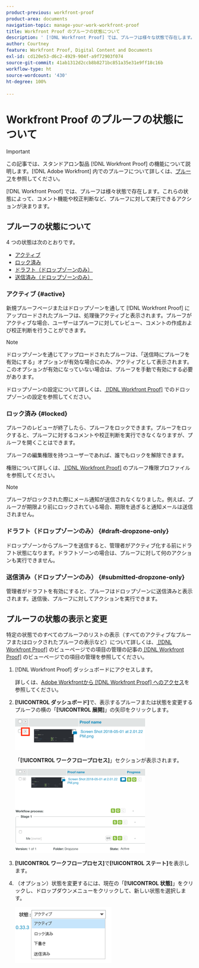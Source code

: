 ```yaml
---
product-previous: workfront-proof
product-area: documents
navigation-topic: manage-your-work-workfront-proof
title: Workfront Proof のプルーフの状態について
description: ' [!DNL Workfront Proof] では、プルーフは様々な状態で存在します。これらの状態によって、コメント機能や校正判断など、プルーフに対して実行できるアクションが決まります。'
author: Courtney
feature: Workfront Proof, Digital Content and Documents
exl-id: cd120e53-d6c2-4929-904f-a9f72903f074
source-git-commit: 41ab1312d2ccb8b8271bc851a35e31e9ff18c16b
workflow-type: ht
source-wordcount: '430'
ht-degree: 100%

---
```


# Workfront Proof のプルーフの状態について

>[!IMPORTANT]
>
>この記事では、スタンドアロン製品 [!DNL Workfront Proof] の機能について説明します。[!DNL Adobe Workfront] 内でのプルーフについて詳しくは、[プルーフ](../../../review-and-approve-work/proofing/proofing.md)を参照してください。

[!DNL Workfront Proof] では、プルーフは様々状態で存在します。これらの状態によって、コメント機能や校正判断など、プルーフに対して実行できるアクションが決まります。

## プルーフの状態について

4 つの状態は次のとおりです。

* [アクティブ](#active)
* [ロック済み](#locked)
* [ドラフト（ドロップゾーンのみ）](#draft-dropzone-only)
* [送信済み（ドロップゾーンのみ）](#submitted-dropzone-only)

### アクティブ {#active}

新規プルーフページまたはドロップゾーンを通して [!DNL Workfront Proof] にアップロードされたプルーフは、処理後アクティブと表示されます。プルーフがアクティブな場合、ユーザーはプルーフに対してレビュー、コメントの作成および校正判断を行うことができます。

>[!NOTE]
>
>ドロップゾーンを通じてアップロードされたプルーフは、「送信時にプルーフを有効にする」オプションが有効な場合にのみ、アクティブとして表示されます。このオプションが有効になっていない場合は、プルーフを手動で有効にする必要があります。

ドロップゾーンの設定について詳しくは、[ [!DNL Workfront Proof]](../../../workfront-proof/wp-acct-admin/account-settings/configure-dropzone-in-wp.md) でのドロップゾーンの設定を参照してください。

### ロック済み {#locked}

プルーフのレビューが終了したら、プルーフをロックできます。プルーフをロックすると、プルーフに対するコメントや校正判断を実行できなくなりますが、プルーフを開くことはできます。

プルーフの編集権限を持つユーザーであれば、誰でもロックを解除できます。

権限について詳しくは、[ [!DNL Workfront Proof]](../../../workfront-proof/wp-acct-admin/account-settings/proof-perm-profiles-in-wp.md) のプルーフ権限プロファイルを参照してください。

>[!NOTE]
>
>プルーフがロックされた際にメール通知が送信されなくなりました。例えば、プルーフが期限より前にロックされている場合、期限を過ぎると通知メールは送信されません。

### ドラフト（ドロップゾーンのみ） {#draft-dropzone-only}

ドロップゾーンからプルーフを送信すると、管理者がアクティブ化する前にドラフト状態になります。ドラフトゾーンの場合は、プルーフに対して何のアクションも実行できません。

### 送信済み（ドロップゾーンのみ） {#submitted-dropzone-only}

管理者がドラフトを有効にすると、プルーフはドロップゾーンに送信済みと表示されます。送信後、プルーフに対してアクションを実行できます。

## プルーフの状態の表示と変更

特定の状態でのすべてのプルーフのリストの表示（すべてのアクティブなプルーフまたはロックされたプルーフの表示など）について詳しくは、[ [!DNL Workfront Proof]](../../../workfront-proof/wp-work-proofsfiles/manage-your-work/manage-items-on-views-page.md) のビューページでの項目の管理の記事の[ [!DNL Workfront Proof]](../../../workfront-proof/wp-work-proofsfiles/manage-your-work/manage-items-on-views-page.md) のビューページでの項目の管理を参照してください。

1. [!DNL Workfront Proof] ダッシュボードにアクセスします。

   詳しくは、[Adobe Workfrontから  [!DNL Workfront Proof]  へのアクセス](../../../review-and-approve-work/proofing/managing-proofs-within-workfront/access-wf-proof-in-workfront.md)を参照してください。

1. **[!UICONTROL ダッシュボード]**&#x200B;で、表示するプルーフまたは状態を変更するプルーフの横の「**[!UICONTROL 展開]**」の矢印をクリックします。

   ![](assets/screen-shot-2018-05-02-at-11.31.29-am-350x85.png)

   「**[!UICONTROL ワークフロープロセス]**」セクションが表示されます。

   ![](assets/screen-shot-2018-05-02-at-11.33.20-am-350x226.png)

1. **[!UICONTROL ワークフロープロセス]**&#x200B;で&#x200B;**[!UICONTROL ステート]**&#x200B;を表示します。

1. （オプション）状態を変更するには、現在の「**[!UICONTROL 状態]**」をクリックし、ドロップダウンメニューをクリックして、新しい状態を選択します。

   ![](assets/screen-shot-2018-05-02-at-11.35.30-am.png)
